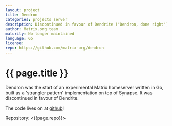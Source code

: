 ```yaml
---
layout: project
title: Dendron
categories: projects server
description: Discontinued in favour of Dendrite ("Dendron, done right")
author: Matrix.org team
maturity: No longer maintained
language: Go
license: 
repo: https://github.com/matrix-org/dendron
---
```


# {{ page.title }}
Dendron was the start of an experimental Matrix homeserver written in Go, built as a 'strangler pattern' implementation on top of Synapse.  It was discontinued in favour of Dendrite.

The code lives on at [github](https://github.com/matrix-org/dendron)!

Repository: <{{page.repo}}>
